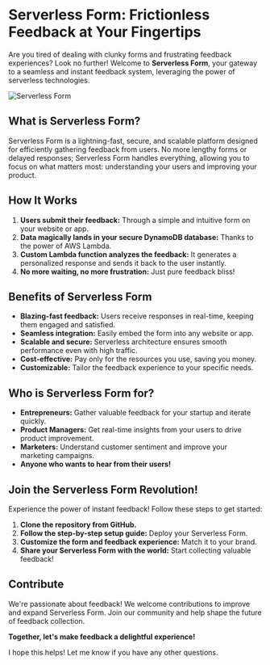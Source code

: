 # Serverless Form: Frictionless Feedback at Your Fingertips

Are you tired of dealing with clunky forms and frustrating feedback experiences? Look no further! Welcome to **Serverless Form**, your gateway to a seamless and instant feedback system, leveraging the power of serverless technologies.

![Serverless Form](https://github.com/Divyam-Pandit/AWS-Projects/assets/100858214/a54bc269-d8d5-46bf-a3cc-7803215cc48f)

## What is Serverless Form?

Serverless Form is a lightning-fast, secure, and scalable platform designed for efficiently gathering feedback from users. No more lengthy forms or delayed responses; Serverless Form handles everything, allowing you to focus on what matters most: understanding your users and improving your product.

## How It Works

1. **Users submit their feedback:** Through a simple and intuitive form on your website or app.
2. **Data magically lands in your secure DynamoDB database:** Thanks to the power of AWS Lambda.
3. **Custom Lambda function analyzes the feedback:** It generates a personalized response and sends it back to the user instantly.
4. **No more waiting, no more frustration:** Just pure feedback bliss!

## Benefits of Serverless Form

- **Blazing-fast feedback:** Users receive responses in real-time, keeping them engaged and satisfied.
- **Seamless integration:** Easily embed the form into any website or app.
- **Scalable and secure:** Serverless architecture ensures smooth performance even with high traffic.
- **Cost-effective:** Pay only for the resources you use, saving you money.
- **Customizable:** Tailor the feedback experience to your specific needs.

## Who is Serverless Form for?

- **Entrepreneurs:** Gather valuable feedback for your startup and iterate quickly.
- **Product Managers:** Get real-time insights from your users to drive product improvement.
- **Marketers:** Understand customer sentiment and improve your marketing campaigns.
- **Anyone who wants to hear from their users!**

## Join the Serverless Form Revolution!

Experience the power of instant feedback! Follow these steps to get started:

1. **Clone the repository from GitHub.**
2. **Follow the step-by-step setup guide:** Deploy your Serverless Form.
3. **Customize the form and feedback experience:** Match it to your brand.
4. **Share your Serverless Form with the world:** Start collecting valuable feedback!

## Contribute

We're passionate about feedback! We welcome contributions to improve and expand Serverless Form. Join our community and help shape the future of feedback collection.

**Together, let's make feedback a delightful experience!**

I hope this helps! Let me know if you have any other questions.

